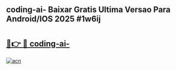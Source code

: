 ## coding-ai- Baixar Gratis Ultima Versao Para Android/IOS 2025 #1w6ij

# <h2><a href="https://ainizakaria.my?title=coding-ai-&ref=20M">🔗👉 🔴 coding-ai-</a></h2>

[![acn](https://github.com/user-attachments/assets/0f9c940e-d8b0-45ae-aac7-cd30a18b3e1c)](https://ainizakaria.my?title=coding-ai-&ref=20M)

